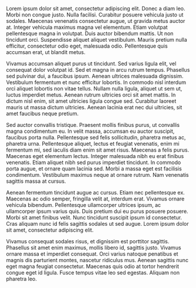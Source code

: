 Lorem ipsum dolor sit amet, consectetur adipiscing elit. Donec a diam leo. Morbi non congue justo. Nulla facilisi. Curabitur posuere vehicula justo ut sodales. Maecenas venenatis consectetur augue, ut gravida metus auctor at. Integer vehicula maximus magna vel elementum. Etiam volutpat pellentesque magna in volutpat. Duis auctor bibendum mattis. Ut non tincidunt orci. Suspendisse aliquet aliquet vestibulum. Mauris pretium nulla efficitur, consectetur odio eget, malesuada odio. Pellentesque quis accumsan erat, ut blandit metus.

Vivamus accumsan aliquet purus ut tincidunt. Sed varius ligula elit, vel consequat dolor volutpat id. Sed et magna in arcu rutrum tempus. Phasellus sed pulvinar dui, a faucibus ipsum. Aenean ultrices malesuada dignissim. Vestibulum fermentum et nunc efficitur lobortis. In commodo nisl interdum orci aliquet lobortis non vitae tellus. Nullam nulla ligula, aliquet ut sem ut, luctus imperdiet metus. Aenean rutrum ultricies orci sit amet mattis. In dictum nisl enim, sit amet ultricies ligula congue sed. Curabitur laoreet mauris ut massa dictum ultricies. Aenean lacinia erat nec dui ultricies, sit amet faucibus neque pretium.

Sed auctor convallis tristique. Praesent mollis finibus purus, ut convallis magna condimentum eu. In velit massa, accumsan eu auctor suscipit, faucibus porta nulla. Pellentesque sed felis sollicitudin, pharetra metus ac, pharetra urna. Pellentesque aliquet, lectus et feugiat venenatis, enim mi fermentum mi, sed iaculis diam enim sit amet risus. Maecenas a felis purus. Maecenas eget elementum lectus. Integer malesuada nibh eu erat finibus venenatis. Etiam aliquet nibh sed purus imperdiet tincidunt. In commodo porta augue, et ornare quam lacinia sed. Morbi a massa eget est facilisis condimentum. Vestibulum maximus neque at ornare rutrum. Nam venenatis sagittis massa at cursus.

Aenean fermentum tincidunt augue ac cursus. Etiam nec pellentesque ex. Maecenas ac odio semper, fringilla velit at, interdum erat. Vivamus ornare vehicula bibendum. Pellentesque ullamcorper ultrices ipsum, ac ullamcorper ipsum varius quis. Duis pretium dui eu purus posuere posuere. Morbi sit amet finibus velit. Nunc tincidunt suscipit ipsum id consectetur. Cras aliquam nunc id felis sagittis sodales ut sed augue. Lorem ipsum dolor sit amet, consectetur adipiscing elit.

Vivamus consequat sodales risus, et dignissim est porttitor sagittis. Phasellus sit amet enim maximus, mollis libero id, sagittis justo. Vivamus ornare massa et imperdiet consequat. Orci varius natoque penatibus et magnis dis parturient montes, nascetur ridiculus mus. Aenean sagittis nunc eget magna feugiat consectetur. Maecenas quis odio at tortor hendrerit congue eget id ligula. Fusce tempus vitae leo sed egestas. Aliquam non pharetra leo. 